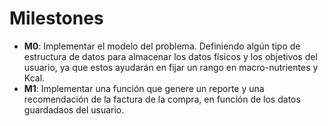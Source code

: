 
# Milestones

- **M0**: Implementar el modelo del problema. Definiendo algún tipo de estructura de datos para almacenar los datos 
          físicos y los objetivos del usuario, ya que estos ayudarán en fijar un rango en macro-nutrientes y Kcal.
- **M1**: Implementar una función que genere un reporte y una recomendación de la factura de la compra, en función
          de los datos guardadaos del usuario.
